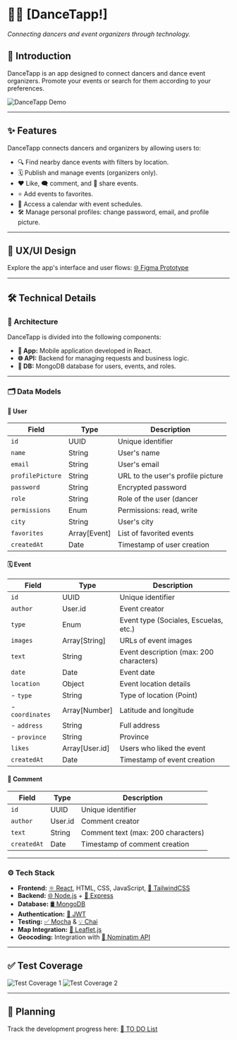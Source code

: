 # 🕺💃 [DanceTapp!]
*Connecting dancers and event organizers through technology.*

## 🌟 Introduction
DanceTapp is an app designed to connect dancers and dance event organizers. Promote your events or search for them according to your preferences.

![DanceTapp Demo](https://i.gifer.com/placeholder.gif)

---

## ✨ Features
DanceTapp connects dancers and organizers by allowing users to:
- 🔍 Find nearby dance events with filters by location.
- 🗓️ Publish and manage events (organizers only).
- ❤️ Like, 🗨️ comment, and 🔄 share events.
- ⭐ Add events to favorites.
- 📅 Access a calendar with event schedules.
- 🛠️ Manage personal profiles: change password, email, and profile picture.

---

## 🎨 UX/UI Design
Explore the app's interface and user flows: [🌐 Figma Prototype](https://www.figma.com/proto/0u87rR655ioxblXuFer6mB/Untitled?node-id=0-1&t=uV9czdTHqqmrNzAg-1)

---

## 🛠️ Technical Details

### 📐 Architecture
DanceTapp is divided into the following components:
- **📱 App:** Mobile application developed in React.
- **🌐 API:** Backend for managing requests and business logic.
- **📂 DB:** MongoDB database for users, events, and roles.

---

### 🗂️ Data Models
#### 👤 User
| Field          | Type        | Description                               |
|-----------------|-------------|-------------------------------------------|
| `id`           | UUID        | Unique identifier                        |
| `name`         | String      | User's name                              |
| `email`        | String      | User's email                             |
| `profilePicture` | String    | URL to the user's profile picture        |
| `password`     | String      | Encrypted password                       |
| `role`         | String      | Role of the user (dancer | organizer)    |
| `permissions`  | Enum        | Permissions: read, write                 |
| `city`         | String      | User's city                              |
| `favorites`    | Array[Event]| List of favorited events                 |
| `createdAt`    | Date        | Timestamp of user creation               |

#### 🗓️ Event
| Field         | Type        | Description                               |
|---------------|-------------|-------------------------------------------|
| `id`          | UUID        | Unique identifier                        |
| `author`      | User.id     | Event creator                            |
| `type`        | Enum        | Event type (Sociales, Escuelas, etc.)    |
| `images`      | Array[String]| URLs of event images                    |
| `text`        | String      | Event description (max: 200 characters)  |
| `date`        | Date        | Event date                               |
| `location`    | Object      | Event location details                   |
| - `type`      | String      | Type of location (Point)                 |
| - `coordinates` | Array[Number] | Latitude and longitude                |
| - `address`   | String      | Full address                             |
| - `province`  | String      | Province                                 |
| `likes`       | Array[User.id]| Users who liked the event              |
| `createdAt`   | Date        | Timestamp of event creation              |

#### 💬 Comment
| Field         | Type        | Description                               |
|---------------|-------------|-------------------------------------------|
| `id`          | UUID        | Unique identifier                        |
| `author`      | User.id     | Comment creator                          |
| `text`        | String      | Comment text (max: 200 characters)       |
| `createdAt`   | Date        | Timestamp of comment creation            |

---

### ⚙️ Tech Stack
- **Frontend:** [⚛️ React](https://reactjs.org/), HTML, CSS, JavaScript, [🎨 TailwindCSS](https://tailwindcss.com/)
- **Backend:** [🌐 Node.js](https://nodejs.org/) + [📡 Express](https://expressjs.com/)
- **Database:** [🛢️ MongoDB](https://www.mongodb.com/)
- **Authentication:** [🔐 JWT](https://jwt.io/)
- **Testing:** [✅ Mocha](https://mochajs.org/) & [💡 Chai](https://www.chaijs.com/)
- **Map Integration:** [📍 Leaflet.js](https://leafletjs.com/)
- **Geocoding:** Integration with [📍 Nominatim API](https://nominatim.org/)

---

## ✅ Test Coverage
![Test Coverage 1](image.png)
![Test Coverage 2](image-1.png)

---

## 📅 Planning
Track the development progress here: [📝 TO DO List](https://github.com/b00tc4mp/isdi-bootcamp-202409/issues/233)
